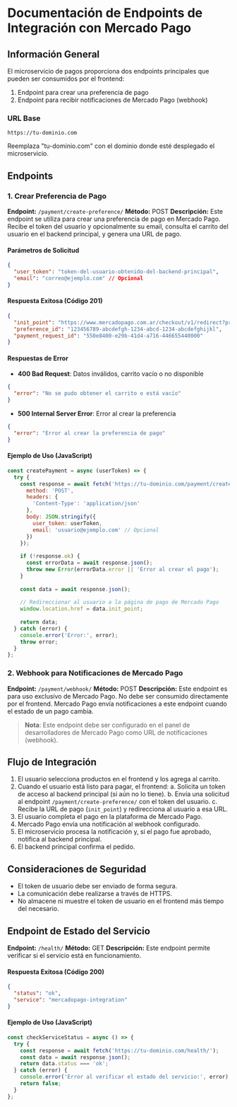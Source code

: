 # Documentación de Endpoints de Integración con Mercado Pago

## Información General

El microservicio de pagos proporciona dos endpoints principales que pueden ser consumidos por el frontend:

1. Endpoint para crear una preferencia de pago
2. Endpoint para recibir notificaciones de Mercado Pago (webhook)

### URL Base

```
https://tu-dominio.com
```

Reemplaza "tu-dominio.com" con el dominio donde esté desplegado el microservicio.

## Endpoints

### 1. Crear Preferencia de Pago

**Endpoint:** `/payment/create-preference/`
**Método:** POST
**Descripción:** Este endpoint se utiliza para crear una preferencia de pago en Mercado Pago. Recibe el token del usuario y opcionalmente su email, consulta el carrito del usuario en el backend principal, y genera una URL de pago.

#### Parámetros de Solicitud

```json
{
  "user_token": "token-del-usuario-obtenido-del-backend-principal",
  "email": "correo@ejemplo.com" // Opcional
}
```

#### Respuesta Exitosa (Código 201)

```json
{
  "init_point": "https://www.mercadopago.com.ar/checkout/v1/redirect?pref_id=123456789-abcdefgh-1234-abcd-1234-abcdefghijkl",
  "preference_id": "123456789-abcdefgh-1234-abcd-1234-abcdefghijkl",
  "payment_request_id": "550e8400-e29b-41d4-a716-446655440000"
}
```

#### Respuestas de Error

- **400 Bad Request**: Datos inválidos, carrito vacío o no disponible
```json
{
  "error": "No se pudo obtener el carrito o está vacío"
}
```

- **500 Internal Server Error**: Error al crear la preferencia
```json
{
  "error": "Error al crear la preferencia de pago"
}
```

#### Ejemplo de Uso (JavaScript)

```javascript
const createPayment = async (userToken) => {
  try {
    const response = await fetch('https://tu-dominio.com/payment/create-preference/', {
      method: 'POST',
      headers: {
        'Content-Type': 'application/json'
      },
      body: JSON.stringify({
        user_token: userToken,
        email: 'usuario@ejemplo.com' // Opcional
      })
    });
    
    if (!response.ok) {
      const errorData = await response.json();
      throw new Error(errorData.error || 'Error al crear el pago');
    }
    
    const data = await response.json();
    
    // Redireccionar al usuario a la página de pago de Mercado Pago
    window.location.href = data.init_point;
    
    return data;
  } catch (error) {
    console.error('Error:', error);
    throw error;
  }
};
```

### 2. Webhook para Notificaciones de Mercado Pago

**Endpoint:** `/payment/webhook/`
**Método:** POST
**Descripción:** Este endpoint es para uso exclusivo de Mercado Pago. No debe ser consumido directamente por el frontend. Mercado Pago envía notificaciones a este endpoint cuando el estado de un pago cambia.

> **Nota**: Este endpoint debe ser configurado en el panel de desarrolladores de Mercado Pago como URL de notificaciones (webhook).

## Flujo de Integración

1. El usuario selecciona productos en el frontend y los agrega al carrito.
2. Cuando el usuario está listo para pagar, el frontend:
   a. Solicita un token de acceso al backend principal (si aún no lo tiene).
   b. Envía una solicitud al endpoint `/payment/create-preference/` con el token del usuario.
   c. Recibe la URL de pago (`init_point`) y redirecciona al usuario a esa URL.
3. El usuario completa el pago en la plataforma de Mercado Pago.
4. Mercado Pago envía una notificación al webhook configurado.
5. El microservicio procesa la notificación y, si el pago fue aprobado, notifica al backend principal.
6. El backend principal confirma el pedido.

## Consideraciones de Seguridad

- El token de usuario debe ser enviado de forma segura.
- La comunicación debe realizarse a través de HTTPS.
- No almacene ni muestre el token de usuario en el frontend más tiempo del necesario.

## Endpoint de Estado del Servicio

**Endpoint:** `/health/`
**Método:** GET
**Descripción:** Este endpoint permite verificar si el servicio está en funcionamiento.

#### Respuesta Exitosa (Código 200)

```json
{
  "status": "ok", 
  "service": "mercadopago-integration"
}
```

#### Ejemplo de Uso (JavaScript)

```javascript
const checkServiceStatus = async () => {
  try {
    const response = await fetch('https://tu-dominio.com/health/');
    const data = await response.json();
    return data.status === 'ok';
  } catch (error) {
    console.error('Error al verificar el estado del servicio:', error);
    return false;
  }
};
```
